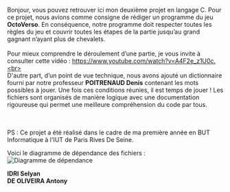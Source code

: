 Bonjour, vous pouvez retrouver ici mon deuxième projet en langage C. Pour ce projet, nous avions comme consigne de rédiger un programme du jeu **OctoVerso**. En conséquence, notre programme doit respecter toutes les règles du jeu et couvrir toutes les étapes de la partie jusqu’au grand gagnant n’ayant plus de chevalets.<br><br>
Pour mieux comprendre le déroulement d’une partie, je vous invite à consulter cette vidéo : https://www.youtube.com/watch?v=A4F2e_z1U0c.<br><br>
D'autre part, d’un point de vue technique, nous avons ajouté un dictionnaire fourni par notre professeur **POITRENAUD Denis** contenant les mots possibles à jouer. Une fois ces conditions réunies, il est temps de jouer ! 
Les fichiers sont organisés de manière logique avec une documentation rigoureuse qui permet une meilleure compréhension du code par tous. <br><br><br>

PS : Ce projet a été réalisé dans le cadre de ma première année en BUT Informatique à l'IUT de Paris Rives De Seine. <br>

Voici le diagramme de dépendance des fichiers : 
![Diagramme de dépendance](https://github.com/user-attachments/assets/c5e04347-986d-4967-b565-79659a88131a)



**IDRI Selyan**<br>
**DE OLIVEIRA Antony**
